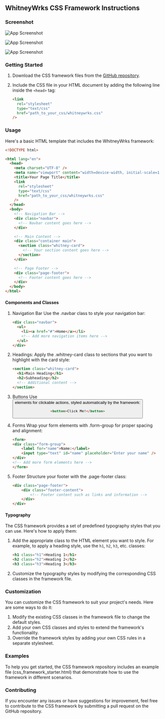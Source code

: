 ## WhitneyWrks CSS Framework Instructions

### Screenshot
![App Screenshot](https://i.imgur.com/5n4A8Xs.png)

![App Screenshot](https://i.imgur.com/QR6xr2J.png)

![App Screenshot](https://i.imgur.com/SEeziZO.png)

### Getting Started

1. Download the CSS framework files from the [GitHub repository](https://github.com/alexa-whitney/ACS3320-CSS-Framework).
2. Include the CSS file in your HTML document by adding the following line inside the `<head>` tag:

   ```html
   <link
     rel="stylesheet"
     type="text/css"
     href="path_to_your_css/whitneywrks.css"
   />
   ```

### Usage

Here's a basic HTML template that includes the WhitneyWrks framework:

```html
<!DOCTYPE html>

<html lang="en">
  <head>
    <meta charset="UTF-8" />
    <meta name="viewport" content="width=device-width, initial-scale=1.0" />
    <title>Your Page Title</title>
    <link
      rel="stylesheet"
      type="text/css"
      href="path_to_your_css/whitneywrks.css"
    />
  </head>
  <body>
    <!-- Navigation Bar -->
    <div class="navbar">
      <!-- Navbar content goes here -->
    </div>

    <!-- Main Content -->
    <div class="container main">
      <section class="whitney-card">
        <!-- Your section content goes here -->
      </section>
    </div>

    <!-- Page Footer -->
    <div class="page-footer">
      <!-- Footer content goes here -->
    </div>
  </body>
</html>
```

#### Components and Classes

1.  Navigation Bar
    Use the .navbar class to style your navigation bar:

    ```html
    <div class="navbar">
      <ul>
        <li><a href="#">Home</a></li>
        <!-- Add more navigation items here -->
      </ul>
    </div>
    ```

2.  Headings:
    Apply the .whitney-card class to sections that you want to highlight with the card style:

    ```html
    <section class="whitney-card">
      <h1>Main Heading</h1>
      <h2>Subheading</h2>
      <!-- Additional content -->
    </section>
    ```

3.  Buttons
    Use <button> elements for clickable actions, styled automatically by the framework:

    ```html
    <button>Click Me!</button>
    ```

4.  Forms
    Wrap your form elements with .form-group for proper spacing and alignment:

    ```html
    <form>
    <div class="form-group">
        <label for="name">Name:</label>
        <input type="text" id="name" placeholder="Enter your name" />
    </div>
    <!-- Add more form elements here -->
    </form>
    ```

5.  Footer
    Structure your footer with the .page-footer class:

    ```html
    <div class="page-footer">
        <div class="footer-content">
            <!-- Footer content such as links and information -->
        </div>
    </div>
    ```

#### Typography

The CSS framework provides a set of predefined typography styles that you can use. Here's how to apply them:

1. Add the appropriate class to the HTML element you want to style. For example, to apply a heading style, use the `h1`, `h2`, `h3`, etc. classes:

   ```html
   <h1 class="h1">Heading 1</h1>
   <h2 class="h2">Heading 2</h2>
   <h3 class="h3">Heading 3</h3>
   ```

2. Customize the typography styles by modifying the corresponding CSS classes in the framework file.

### Customization

You can customize the CSS framework to suit your project's needs. Here are some ways to do it:

1. Modify the existing CSS classes in the framework file to change the default styles.
2. Add your own CSS classes and styles to extend the framework's functionality.
3. Override the framework styles by adding your own CSS rules in a separate stylesheet.

### Examples

To help you get started, the CSS framework repository includes an example file (css_framework_starter.html) that demonstrate how to use the framework in different scenarios.

### Contributing

If you encounter any issues or have suggestions for improvement, feel free to contribute to the CSS framework by submitting a pull request on the GitHub repository.
